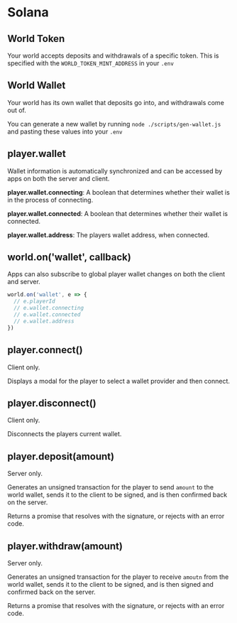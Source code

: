# Solana

## World Token

Your world accepts deposits and withdrawals of a specific token. This is specified with the `WORLD_TOKEN_MINT_ADDRESS` in your `.env`

## World Wallet

Your world has its own wallet that deposits go into, and withdrawals come out of.

You can generate a new wallet by running `node ./scripts/gen-wallet.js` and pasting these values into your `.env`

## player.wallet

Wallet information is automatically synchronized and can be accessed by apps on both the server and client.

**player.wallet.connecting**: A boolean that determines whether their wallet is in the process of connecting.

**player.wallet.connected**: A boolean that determines whether their wallet is connected.

**player.wallet.address**: The players wallet address, when connected.

## world.on('wallet', callback)

Apps can also subscribe to global player wallet changes on both the client and server.

```jsx
world.on('wallet', e => {
  // e.playerId
  // e.wallet.connecting
  // e.wallet.connected
  // e.wallet.address
})
```

## player.connect()

Client only.

Displays a modal for the player to select a wallet provider and then connect.

## player.disconnect()

Client only.

Disconnects the players current wallet.

## player.deposit(amount)

Server only.

Generates an unsigned transaction for the player to send `amount` to the world wallet, sends it to the client to be signed, and is then confirmed back on the server.

Returns a promise that resolves with the signature, or rejects with an error code.

## player.withdraw(amount)

Server only.

Generates an unsigned transaction for the player to receive `amoutn` from the world wallet, sends it to the client to be signed, and is then signed and confirmed back on the server.

Returns a promise that resolves with the signature, or rejects with an error code.




